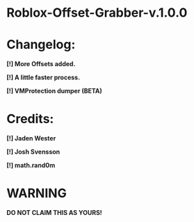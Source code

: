 # Roblox-Offset-Grabber-v.1.0.0

# Changelog:
  **[!] More Offsets added.**
  
  **[!] A little faster process.**
  
  **[!] VMProtection dumper (BETA)**
  
# Credits:
  **[!] Jaden Wester**
  
  **[!] Josh Svensson**
  
  **[!] math.rand0m**
  
# WARNING
**DO NOT CLAIM THIS AS YOURS!**
